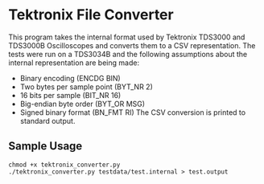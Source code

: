 # Tektronix File Converter

This program takes the internal format used by Tektronix TDS3000 and TDS3000B Oscilloscopes and converts them to a CSV representation.
The tests were run on a TDS3034B and the following assumptions about the internal representation are being made:
* Binary encoding (ENCDG BIN)
* Two bytes per sample point (BYT_NR 2)
* 16 bits per sample (BIT_NR 16)
* Big-endian byte order (BYT_OR MSG)
* Signed binary format (BN_FMT RI)
The CSV conversion is printed to standard output.

## Sample Usage
```
chmod +x tektronix_converter.py
./tektronix_converter.py testdata/test.internal > test.output
```
